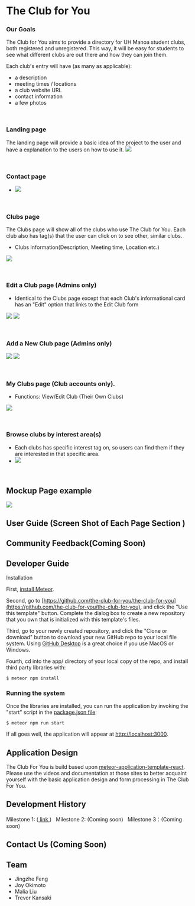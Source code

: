 # The Club for You

### Our Goals
The Club for You aims to provide a directory for UH Manoa student clubs, both registered and unregistered. This way, it will be easy for students to see what different clubs are out there and how they can join them.

Each club's entry will have (as many as applicable): 
- a description
- meeting times / locations
- a club website URL
- contact information
- a few photos

&nbsp;

### Landing page
The landing page will provide a basic idea of the project to the user and have a explanation to the users on how to use it.
<img class = "ui left spaced image" src = "/images/the-club-for-you-landing.PNG">

&nbsp;

### Contact page
* <img class = "ui left spaced image" src = "/images/the-club-for-you-contact.PNG">

&nbsp;

### Clubs page
The Clubs page will show all of the clubs who use The Club for You. Each club also has tag(s) that the user can click on to see other, similar clubs.
* Clubs Information(Description, Meeting time, Location etc.)
<img class = "ui left spaced image" src = "/images/the-club-for-you-clubs.PNG">

&nbsp;

### Edit a Club page (Admins only)
* Identical to the Clubs page except that each Club's informational card has an "Edit" option that links to the Edit Club form
<img class = "ui left spaced image" src = "/images/the-club-for-you-admin-edit-clubs-1.PNG">
<img class = "ui left spaced image" src = "/images/the-club-for-you-admin-edit-clubs-2.PNG">

&nbsp;

### Add a New Club page (Admins only)
<img class = "ui left spaced image" src = "/images/the-club-for-you-admin-add-club-1.PNG">
<img class = "ui left spaced image" src = "/images/the-club-for-you-admin-add-club-2.PNG">

&nbsp;

### My Clubs page (Club accounts only).
* Functions: View/Edit Club (Their Own Clubs)
<img class = "ui left spaced image" src = "/images/the-club-for-you-clubadmin-myclubs.PNG">

&nbsp;

### Browse clubs by interest area(s)
* Each clubs has specific interest tag on, so users can find them if they are interested in that specific area.
* <img class = "ui left spaced image" src = "/images/the-club-for-you-interests.PNG">

&nbsp;

## Mockup Page example
![](images/Mockup.png)

## User Guide (Screen Shot of Each Page Section )

## Community Feedback(Coming Soon)

## Developer Guide
Installation

First, [install Meteor](https://www.meteor.com/install).

Second, go to [https://github.com/the-club-for-you/the-club-for-you](https://github.com/the-club-for-you/the-club-for-you), and click the "Use this template" button. Complete the dialog box to create a new repository that you own that is initialized with this template's files.

Third, go to your newly created repository, and click the "Clone or download" button to download your new GitHub repo to your local file system.  Using [GitHub Desktop](https://desktop.github.com/) is a great choice if you use MacOS or Windows.

Fourth, cd into the app/ directory of your local copy of the repo, and install third party libraries with:

```
$ meteor npm install
```

### Running the system

Once the libraries are installed, you can run the application by invoking the "start" script in the [package.json file](https://github.com/the-club-for-you/the-club-for-you/blob/master/app/package.json):

```
$ meteor npm run start
```

If all goes well, the application will appear at [http://localhost:3000](http://localhost:3000).

## Application Design
The Club For You is build based upon [meteor-application-template-react](https://ics-software-engineering.github.io/meteor-application-template-react/). Please use the videos and documentation at those sites to better acquaint yourself with the basic application design and form processing in The Club For You.


## Development History 
Milestone 1: (<a href = "https://github.com/the-club-for-you/the-club-for-you/projects/1"> link </a>)
 &nbsp;
Milestone 2: (Coming soon) &nbsp;
Milestone 3：(Coming soon) &nbsp;

## Contact Us (Coming Soon)

## Team
- Jingzhe Feng
- Joy Okimoto
- Malia Liu
- Trevor Kansaki



